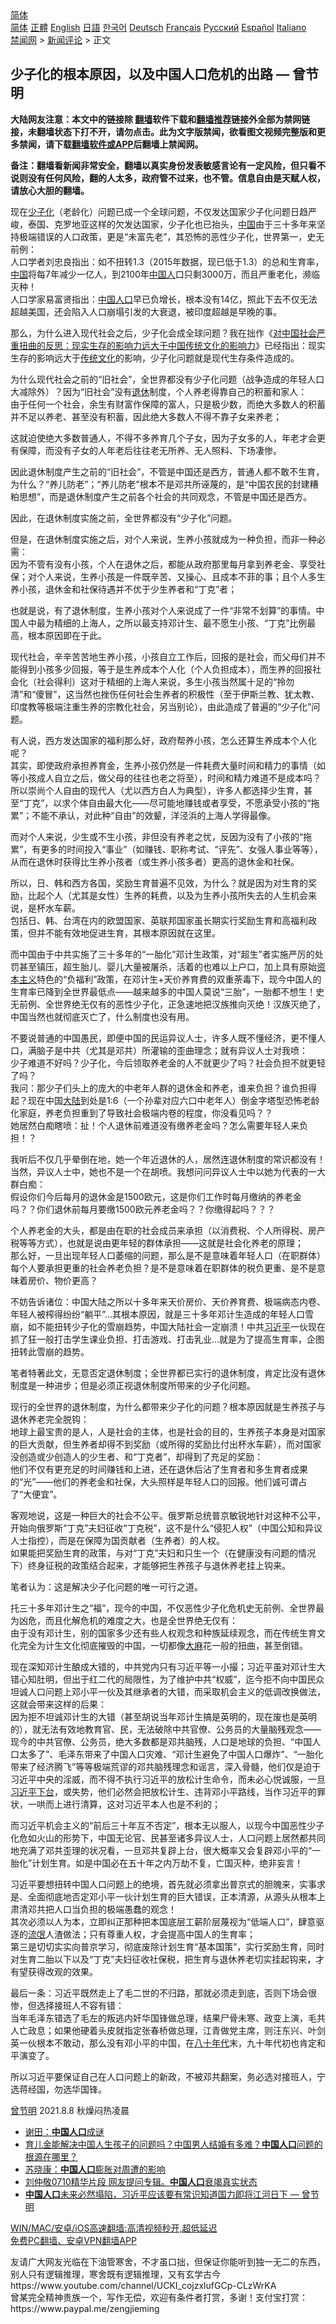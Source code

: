  <!-- 面包屑导航 --> <div class="breadcrumb"><!-- GTranslate: https://gtranslate.io/ -->  <div class="switcher notranslate">  <div class="selected">  <a href="#" onclick="return false;"> 简体</a>  </div>  <div class="option">  <a href="https://www.bannedbook.org" onclick="doGTranslate('zh-CN|zh-CN');jQuery('div.switcher div.selected a').html(jQuery(this).html());return false;" title="简体中文" class="nturl selected"> 简体</a>  <a href="https://www.bannedbook.org/zh-tw/" onclick="doGTranslate('zh-CN|zh-TW');jQuery('div.switcher div.selected a').html(jQuery(this).html());return false;" title="繁體中文" class="nturl"> 正體</a>  <a href="https://www.bannedbook.org/en/" onclick="doGTranslate('zh-CN|en');jQuery('div.switcher div.selected a').html(jQuery(this).html());return false;" title="English" class="nturl"> English</a>  <a href="https://www.bannedbook.org/ja/" onclick="doGTranslate('zh-CN|ja');jQuery('div.switcher div.selected a').html(jQuery(this).html());return false;" title="日本語" class="nturl"> 日語</a>  <a href="https://www.bannedbook.org/ko/" onclick="doGTranslate('zh-CN|ko');jQuery('div.switcher div.selected a').html(jQuery(this).html());return false;" title="한국어" class="nturl"> 한국어</a>  <a href="https://www.bannedbook.org/de/" onclick="doGTranslate('zh-CN|de');jQuery('div.switcher div.selected a').html(jQuery(this).html());return false;" title="Deutsch" class="nturl"> Deutsch</a>  <a href="https://www.bannedbook.org/fr/" onclick="doGTranslate('zh-CN|fr');jQuery('div.switcher div.selected a').html(jQuery(this).html());return false;" title="Français" class="nturl"> Français</a>  <a href="https://www.bannedbook.org/ru/" onclick="doGTranslate('zh-CN|ru');jQuery('div.switcher div.selected a').html(jQuery(this).html());return false;" title="Русский" class="nturl"> Русский</a>  <a href="https://www.bannedbook.org/es/" onclick="doGTranslate('zh-CN|es');jQuery('div.switcher div.selected a').html(jQuery(this).html());return false;" title="Español" class="nturl"> Español</a>  <a href="https://www.bannedbook.org/it/" onclick="doGTranslate('zh-CN|it');jQuery('div.switcher div.selected a').html(jQuery(this).html());return false;" title="Italiano" class="nturl"> Italiano</a>  </div>  </div>      <div class='breadcrumb-sub'><!-- Breadcrumb NavXT 6.3.0 --> <a href="https://www.bannedbook.org/" class="home">禁闻网</a> &gt; <a href="https://www.bannedbook.org/bnews/comments/" class="category">新闻评论</a> &gt; 正文</div></div><h2>少子化的根本原因，以及中国人口危机的出路 — 曾节明</h2> <p class="notice"><b>大陆网友注意：本文中的链接除 <a href="https://github.com/bannedbook/fanqiang" >翻墙</a>软件下载和<a href="https://github.com/killgcd/justmysocks/blob/master/README.md">翻墙推荐</a>链接外全部为禁网链接，未翻墙状态下打不开，请勿点击。此为文字版禁闻，欲看图文视频完整版和更多禁闻，请下载<a href="https://github.com/bannedbook/fanqiang">翻墙软件或APP</a>后翻墙上禁闻网。</p><p>备注：翻墙看新闻非常安全，翻墙以真实身份发表敏感言论有一定风险，但只看不说则没有任何风险，翻的人太多，政府管不过来，也不管。信息自由是天赋人权，请放心大胆的翻墙。</b></p>  <div class="entry"> <p><b></b></p> <p>现在<a href="https://www.bannedbook.org/bnews/tag/%E5%B0%91%E5%AD%90%E5%8C%96/" class="st_tag internal_tag" rel="tag" title="标签 少子化 下的日志">少子化</a>（老龄化）问题已成一个全球问题，不仅发达国家少子化问题日趋严峻，泰国、克罗地亚这样的欠发达国家，少子化也已抬头，<span class='wp_keywordlink_affiliate'><a href="https://www.bannedbook.org/" title="中国" target="_blank">中国</a></span>由于三十多年来坚持极端错误的人口政策，更是“未富先老”，其恐怖的恶性少子化，世界第一，史无前例：<br /> 人口学者刘忠良指出：如不扭转1.3（2015年数据，现已低于1.3）的总和生育率，<a href="https://www.bannedbook.org/bnews/tag/%E4%B8%AD%E5%9B%BD/" class="st_tag internal_tag" rel="tag" title="标签 中国 下的日志">中国</a>将每7年减少一亿人，到2100年<a href="https://www.bannedbook.org/bnews/tag/%e4%b8%ad%e5%9b%bd%e4%ba%ba/" class="st_tag internal_tag" rel="tag" title="标签 中国人 下的日志">中国人</a>口只剩3000万，而且严重老化，濒临灭种！<br /> 人口学家易富贤指出：<a href="https://www.bannedbook.org/bnews/tag/%E4%B8%AD%E5%9B%BD%E4%BA%BA%E5%8F%A3/" class="st_tag internal_tag" rel="tag" title="标签 中国人口 下的日志">中国人口</a>早已负增长，根本没有14亿，照此下去不仅无法超越美国，还会陷入人口崩塌引发的大衰退，被印度超越是早晚的事。</p> <p>那么，为什么进入现代社会之后，少子化会成全球问题？我在拙作《<a href="https://www.bannedbook.org/bnews/comments/20210726/1594434.html">对中国社会严重扭曲的反思：现实生存的影响力远大于中国传统文化的影响力</a>》已经指出：现实生存的影响远大于<span class='wp_keywordlink_affiliate'><a href="https://www.bannedbook.org/bnews/tculture/" title="传统文化" target="_blank">传统文化</a></span>的影响，少子化问题就是现代生存条件造成的。</p> <p>为什么现代社会之前的“旧社会”，全世界都没有少子化问题（战争造成的年轻人口大减除外）？因为“旧社会”没有<a href="https://www.bannedbook.org/bnews/tag/%e9%80%80%e4%bc%91/" class="st_tag internal_tag" rel="tag" title="标签 退休 下的日志">退休</a>制度，个人养老得靠自己的积蓄和家人：<br /> 由于任何一个社会，余生有财富作保障的富人，只是极少数，而绝大多数人的积蓄并不足以养老、甚至没有积蓄，因此绝大多数人不得不靠子女来养老；</p> <p>这就迫使绝大多数普通人，不得不多养育几个子女，因为子女多的人，年老才会更有保障，而没有子女的人年老后往往老无所养、无人照料、下场凄惨。</p> <p>因此退休制度产生之前的“旧社会”，不管是中国还是西方，普通人都不敢不生育，为什么？“养儿防老”；“养儿防老”根本不是邓共所诬蔑的，是“中国农民的封建糟粕思想”，而是退休制度产生之前各个社会的共同观念，不管是中国还是西方。</p> <p>因此，在退休制度实施之前，全世界都没有“少子化”问题。</p>  <p>但是，在退休制度实施之后，对个人来说，生养小孩就成为一种负担，而非一种必需：<br /> 因为不管有没有小孩，个人在退休之后，都能从政府那里每月拿到养老金、享受社保；对个人来说，生养小孩是一件既辛苦、又操心、且成本不菲的事；且个人多生养小孩，退休金和社保待遇并不优于少生养者和“丁克”者；</p> <p>也就是说，有了退休制度，生养小孩对个人来说成了一件“非常不划算”的事情。中国人中最为精细的上海人，之所以最支持邓计生、最不愿生小孩、“丁克”比例最高，根本原因即在于此。</p> <p>现代社会，辛辛苦苦地生养小孩，小孩自立工作后，回报的是社会，而父母们并不能得到小孩多少回报，等于是生养成本个人化（个人负担成本），而生养的回报社会化（社会得利）这对于精细的上海人来说，多生小孩当然属十足的“拎勿清”和“傻冒”，这当然也挫伤任何社会生养者的积极性（至于伊斯兰教、犹太教、印度教等极端注重生养的宗教化社会，另当别论），由此造成了普遍的“少子化”问题。</p> <p>有人说，西方发达国家的福利那么好，政府帮养小孩，怎么还算生养成本个人化呢？<br /> 其实，即使政府承担养育金，生养小孩仍然是一件耗费大量时间和精力的事情（如等小孩成人自立之后，做父母的往往也老之将至），时间和精力难道不是成本吗？<br /> 所以崇尚个人自由的现代人（尤以西方白人为典型），许多人都选择少生育，甚至“丁克”，以求个体自由最大化——尽可能地赚钱或者享受，不愿承受小孩的“拖累”；不能不承认，对此种“自由”的效颦，洋泾浜的上海人学得最像。</p> <p>而对个人来说，少生或不生小孩，非但没有养老之忧，反因为没有了小孩的“拖累”，有更多的时间投入“事业”（如赚钱、职称考试、“评先”、女强人事业等等），从而在退休时获得比生养小孩者（或生养小孩多者）更高的退休金和社保。</p> <p>所以，日、韩和西方各国，奖励生育普遍不见效，为什么？就是因为对生育的奖励，比起个人（尤其是女性）生养的耗费，以及为生养小孩所失去的人生机会来说，是杯水车薪。<br /> 包括日、韩、台湾在内的欧盟国家、英联邦国家虽长期实行奖励生育和高福利政策，但并不能有效地促进生育，其根本原因就在这里。</p> <p>而中国由于中共实施了三十多年的“一胎化”邓计生政策，对“超生”者实施严厉的处罚甚至镇压，超生胎儿、婴儿大量被屠杀，活着的也难以上户口，加上具有原始<span class='wp_keywordlink'><a href="https://www.bannedbook.org/forum2/topic920.html" title="资本主义与自由" target="_blank">资本主义</a></span>特色的“负福利”政策，在邓计生+天价养育费的双重荼毒下，现今中国人的生育率已降到全世界最低点——越来越多的中国人莫说“三胎”，一胎都不想生！史无前例、全世界绝无仅有的恶性少子化，正急速地把汉族推向灭绝！汉族灭绝了，中国当然也就彻底灭亡了，什么制度也没有用。</p>  <p>不要说普通的中国愚民，即便中国的民运异议人士，许多人既不懂经济，更不懂人口，满脑子是中共（尤其是邓共）所灌输的歪曲理念；就有异议人士对我喷：<br /> 少子难道不好吗？少子化，今后领取养老金的人不就更少了吗？社会负担不就更轻了吗？<br /> 我问：那少子们头上的庞大的中老年人群的退休金和养老，谁来负担？谁负担得起？现在中国<span class='wp_keywordlink_affiliate'><a href="https://www.bannedbook.org/" title="大陆" target="_blank">大陆</a></span>到处是1:6（一个孙辈对应六口中老年人）倒金字塔型恐怖老龄化家庭，养老负担重到了导致社会极端内卷的程度，你没看见吗？？<br /> 她居然白痴瞎喷：扯！个人退休前难道没有缴养老金吗？怎么需要年轻人来负担！？</p> <p>我听后不仅几乎晕倒在地，她一个年近退休的人，居然连退休制度的常识都没有！当然，异议人士中，她也不是一个在胡喷。我想问问异议人士中以她为代表的一大群白痴：<br /> 假设你们今后每月的退休金是1500欧元，这是你们工作时每月缴纳的养老金吗？？你们退休前每月要缴1500欧元养老金吗？？你缴得起吗？？？</p> <p>个人养老金的大头，都是由在职的社会成员来承担（以消费税、个人所得税、房产税等等方式），也就是说由更年轻的群体承担——这就是社会化养老的原理；<br /> 那么好，一旦出现年轻人口萎缩的问题，那么是不是意味着年轻人口（在职群体）每个人要承担更重的社会养老负担？是不是意味着在职群体的税负更重、是不是意味着房价、物价更高？</p> <p>不妨告诉诸位：中国大陆之所以十多年来天价房价、天价养育费、极端病态内卷、年轻人被榨得纷纷“躺平”&#8230;其根本原因，就是三十多年邓计生造成的年轻人口雪崩，如不能扭转少子化的雪崩趋势，中国大陆社会一定崩溃！中共<a href="https://www.bannedbook.org/bnews/tag/%e4%b9%a0%e8%bf%91%e5%b9%b3/" class="st_tag internal_tag" rel="tag" title="标签 习近平 下的日志">习近平</a>一伙现在抓了狂一般打击学生课业负担、打击游戏、打击乳业&#8230;就是为了提高生育率，企图扭转此雪崩的趋势。</p> <p>笔者特著此文，无意否定退休制度；全世界都已实行的退休制度，肯定比没有退休制度是一种进步；但是必须正视退休制度所带来的少子化问题。</p> <p>现行的全世界的退休制度，为什么都带来少子化的问题？根本原因就是生养孩子与退休养老完全脱钩：<br /> 地球上最宝贵的是人，人是社会的主体，也是社会的目的，生养孩子本身是对国家的巨大贡献，但生养者却得不到奖励（或所得的奖励比付出杯水车薪），而对国家没创造或少创造人的少生者、和“丁克者”，却得到了充足的奖励：<br /> 他们不仅有更充足的时间赚钱和上进，还在退休后沾了生育者和多生育者成果的“光”——他们的养老金和社保，大头照样是年轻人口的回报。他们诚可谓占了“大便宜”。</p> <p>客观地说，这是一种巨大的社会不公平。俄罗斯总统普京敏锐地针对这种不公平，开始向俄罗斯“丁克”夫妇征收“丁克税”，这不是什么“侵犯人权”（中国公知和异议人士指控），而是在保障为国贡献者（生养者）的人权。<br /> 如果能把奖励生育的政策，与对“丁克”夫妇和只生一个（在健康没有问题的情况下）终身征税的政策结合起来，才能够把生养孩子与退休养老挂上钩来。</p>  <p>笔者认为：这是解决少子化问题的唯一可行之道。</p> <p>托三十多年邓计生之“福”，现今的中国，不仅恶性少子化危机史无前例、全世界最为凶危，而且化解危机的难度之大，也是全世界绝无仅有：<br /> 由于没有邓计生，别的国家多少还有些人权观念和种族延续观念，而在传统生育文化完全为计生文化彻底摧毁的中国，一切都像<span class='wp_keywordlink'><a href="https://www.bannedbook.org/bnews/lifebaike/20181016/1013890.html" title="中国留学生试了一下大麻 结果死在回国路上" target="_blank">大麻</a></span>花一般的扭曲，甚至倒错。</p> <p>现在深知邓计生酿成大错的，中共党内只有习近平等一小撮；习近平虽对邓计生大错心知肚明，但出于红二代的局限性，为了维护中共“权威”，迄今拒不向中国民众坦诚人口问题上邓小平一伙及其继承者的大错，而采取机会主义的低调改换做法，这就会带来这样的后果：<br /> 因为拒不坦诚邓计生的大错（甚至胡说当年邓计生搞是英明的，现在废也是英明的），就无法有效地教育官、民，无法破除中共官僚、公务员的大量脑残观念——现今的中共官僚、公务员，绝大多数都是邓共脑残，人口是地球的负担、“中国人口太多了”、毛泽东带来了中国人口灾难、“邓计生避免了中国人口爆炸”、“一胎化带来了经济腾飞”等等极端荒谬的邓共脑残理念和谣言，深入骨髓，他们仅是迫于习近平中央的淫威，而不得不执行习近平的放松计生命令，而未必心悦诚服，一旦<a href="https://www.bannedbook.org/bnews/tag/%e4%b9%a0%e8%bf%91%e5%b9%b3%e4%b8%8b%e5%8f%b0/" class="st_tag internal_tag" rel="tag" title="标签 习近平下台 下的日志">习近平下台</a>，或失势，他们必然会把放松计生、违背邓小平路线，当作习近平的罪状，一哄而上进行清算，这对习近平本人也是不利的；</p> <p>而习近平机会主义的“前后三十年互不否定”，根本无以服人，以现今中国恶性少子化危如火山的形势下，中国无论官、民甚至诸多异议人士，人口问题上居然都共同地充满了邓共歪理的状况看，一旦邓共复辟上台，很大概率又会复辟邓小平的“一胎化”计划生育。如是中国必在五十年之内万劫不复，亡国灭种，绝非妄言！</p> <p>习近平要想扭转中国人口问题上的绝境，首先就必须拿出普京式的胆魄来，实事求是、全面彻底地否定邓小平一伙计划生育的巨大错误，正本清源，从源头从根本上肃清邓共把人口当负担的极端愚蠢的观念！<br /> 其次必须以人为本，立即纠正那种把本国底层工薪阶层蔑视为“低端人口”，肆意驱逐的<span class='wp_keywordlink'><a href="https://www.bannedbook.org/forum11/topic282.html" title="禁片：评中国共产党的流氓本性" target="_blank">流氓</a></span>人渣做法；只有尊重人权，才会提高中国人的生育率；<br /> 第三是切切实实向普京学习，彻底废除计划生育“基本国策”，实行奖励生育，同时对生育二胎以下以及“丁克”夫妇征收社保税，把生育与退休养老切实挂起钩来，才有望获得改观的效果。</p> <p>最后一条：习近平既然走上了毛二世的不归路，那就必须走到底，否则下场会很惨，但选择接班人不容有错：<br /> 当年毛泽东错选了毛左的叛逃内奸华国锋做总理，结果尸骨未寒、政变上演，毛共人亡政息；如果他硬着头皮就指定张春桥做总理，江青做党主席，则汪东兴、叶剑英一伙根本不敢动，那么没有邓小平的中国，在<span class='wp_keywordlink'><a href="https://www.bannedbook.org/forum2/topic939.html" title="《八十年代访谈录》" target="_blank">八十年代</a></span>末，九十年代初也肯定和平演变了。</p> <p>所以习近平要保证自己在人口问题上的新政，不被邓共翻案，务必选对接班人，宁选蒋经国，勿选华国锋。</p>  <p><a href="https://www.bannedbook.org/bnews/tag/%e6%9b%be%e8%8a%82%e6%98%8e/" class="st_tag internal_tag" rel="tag" title="标签 曾节明 下的日志">曾节明</a> 2021.8.8 秋燥闷热凌晨</p> <ul class='op-related-articles' title='相关阅读'> <li><a href='https://www.bannedbook.org/bnews/ssgc/20210806/1601519.html' target='_blank'>谢田：<b>中国人口</b>成谜</a></li> <li><a href='https://www.bannedbook.org/bnews/bannedvideo/20210731/1597795.html' target='_blank'>育儿金能解决中国人生孩子的问题吗？中国男人结婚有多难？<b>中国人口</b>问题的根源在哪里？</a></li> <li><a href='https://www.bannedbook.org/bnews/baitai/20210726/1594360.html' target='_blank'>苏晓康：<b>中国人口</b>膨胀对周遭的影响</a></li> <li><a href='https://www.bannedbook.org/bnews/bannedvideo/20210713/1586010.html' target='_blank'>刘仲敬0710精华片段 网友提问专辑。<b>中国人口</b>衰竭真实状态</a></li> <li><a href='https://www.bannedbook.org/bnews/comments/20210711/1584920.html' target='_blank'><b>中国人口</b>未来必然塌陷，习近平应该要有常识知道国力即将江河日下 — 曾节明</a></li> </ul> <p class="texttj"> <a href="https://github.com/bannedbook/fanqiang/wiki/V2ray%E6%9C%BA%E5%9C%BA" target="_blank">WIN/MAC/安卓/iOS高速翻墙:高清视频秒开,超低延迟</a><br/> <a href="https://github.com/bannedbook/fanqiang/wiki/%E7%A6%81%E9%97%BB%E7%BD%91%E5%AE%89%E5%8D%93%E7%BF%BB%E5%A2%99%E6%96%B0%E9%97%BBAPP" target="_blank">免费PC翻墙、安卓VPN翻墙APP</a></p><p>友请广大网友光临在下油管寒舍，不才虽口拙，但保证你能听到独一无二的东西，别人只有逻辑推理，寒舍既有逻辑推理，又有玄学古今<br /> https://www.youtube.com/channel/UCKI_cojzxlufGCp-CLzWrKA<br /> 曾某完全精神贵族一个，写作无偿，欢迎有条件者打赏，多谢！支付宝打赏：<br /> https://www.paypal.me/zengjieming</p><a name='sharetosocial'></a>  <div style="margin-bottom:5px;padding-bottom:5px;clear:both"> <div id="archive-pix-1" class="banner-ads"> <!-- AuctionX Display platform tag START --> <div id="26318x728x90x621x_ADSLOT2" clicktrack="%%CLICK_URL_ESC%%"></div> <!-- AuctionX Display platform tag END --> </div> <div id="archive-pix-2" class="banner-ads"> <!-- AuctionX Display platform tag START --> <div id="26315x300x250x621x_ADSLOT2" clicktrack="%%CLICK_URL_ESC%%"></div> <!-- AuctionX Display platform tag END --> </div> </div>  <div id="archive-pix-1" class="banner-ads"> <!-- AuctionX Display platform tag START --> <div id="26318x728x90x621x_ADSLOT3" clicktrack="%%CLICK_URL_ESC%%"></div> <!-- AuctionX Display platform tag END --> </div> </div><!--END ENTRY--> 